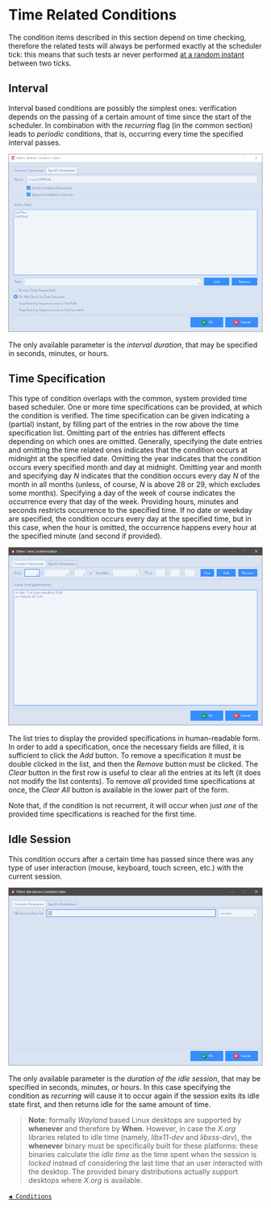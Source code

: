 # Time Related Conditions

The condition items described in this section depend on time checking, therefore the related tests will always be performed exactly at the scheduler tick: this means that such tests ar never performed [at a random instant](cfgform.md#modify-scheduler-parameters) between two ticks.


## Interval

Interval based conditions are possibly the simplest ones: verification depends on the passing of a certain amount of time since the start of the scheduler. In combination with the _recurring_ flag (in the common section) leads to _periodic_ conditions, that is, occurring every time the specified interval passes.

![WhenCondInterval](graphics/when-cond-interval.png)

The only available parameter is the _interval duration_, that may be specified in seconds, minutes, or hours.


## Time Specification

This type of condition overlaps with the common, system provided time based scheduler. One or more time specifications can be provided, at which the condition is verified. The time specification can be given indicating a (partial) instant, by filling part of the entries in the row above the time specification list. Omitting part of the entries has different effects depending on which ones are omitted. Generally, specifying the date entries and omitting the time related ones indicates that the condition occurs at midnight at the specified date. Omitting the year indicates that the condition occurs every specified month and day at midnight. Omitting year and month and specifying day _N_ indicates that the condition occurs every day _N_ of the month in all months (unless, of course, _N_ is above 28 or 29, which excludes some months). Specifying a day of the week of course indicates the occurrence every that day of the week. Providing hours, minutes and seconds restricts occurrence to the specified time. If no date or weekday are specified, the condition occurs every day at the specified time, but in this case, when the hour is omitted, the occurrence happens every hour at the specified minute (and second if provided).

![WhenCondTime](graphics/when-cond-time.png)

The list tries to display the provided specifications in human-readable form. In order to add a specification, once the necessary fields are filled, it is sufficient to click the _Add_ button. To remove a specification it must be double clicked in the list, and then the _Remove_ button must be clicked. The _Clear_ button in the first row is useful to clear all the entries at its left (it does not modify the list contents). To remove _all_ provided time specifications at once, the _Clear All_ button is available in the lower part of the form.

Note that, if the condition is not recurrent, it will occur when just _one_ of the provided time specifications is reached for the first time.


## Idle Session

This condition occurs after a certain time has passed since there was any type of user interaction (mouse, keyboard, touch screen, etc.) with the current session.

![WhenCondIdle](graphics/when-cond-idle.png)

The only available parameter is the _duration of the idle session_, that may be specified in seconds, minutes, or hours. In this case specifying the condition as _recurring_ will cause it to occur again if the session exits its idle state first, and then returns idle for the same amount of time.

> **Note**: formally _Wayland_ based Linux desktops are supported by **whenever** and therefore by **When**. However, in case the _X.org_ libraries related to idle time (namely, _libx11-dev_ and _libxss-dev_), the **whenever** binary must be specifically built for these platforms: these binaries calculate the _idle time_ as the time spent when the session is _locked_ instead of considering the last time that an user interacted with the desktop. The provided binary distributions actually support desktops where _X.org_ is available.


[`◀ Conditions`](conditions.md)
